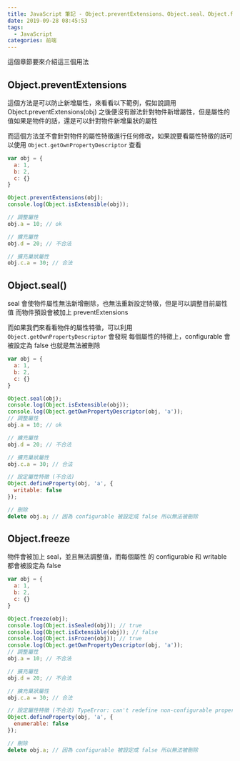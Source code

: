 ```yaml
---
title: JavaScript 筆記 - Object.preventExtensions、Object.seal、Object.freeze
date: 2019-09-28 08:45:53
tags: 
  - JavaScript
categories: 前端
---
```


這個章節要來介紹這三個用法

## Object.preventExtensions
這個方法是可以防止新增屬性，來看看以下範例，假如說調用 Object.preventExtensions(obj) 之後便沒有辦法針對物件新增屬性，但是屬性的值如果是物件的話，還是可以針對物件新增巢狀的屬性

而這個方法並不會針對物件的屬性特徵進行任何修改，如果說要看屬性特徵的話可以使用 `Object.getOwnPropertyDescriptor` 查看

``` JavaScript
var obj = {
  a: 1,
  b: 2,
  c: {}
}

Object.preventExtensions(obj);
console.log(Object.isExtensible(obj));

// 調整屬性
obj.a = 10; // ok

// 擴充屬性
obj.d = 20; // 不合法

// 擴充巢狀屬性
obj.c.a = 30; // 合法

```

## Object.seal()
seal 會使物件屬性無法新增刪除，也無法重新設定特徵，但是可以調整目前屬性值
而物件預設會被加上 preventExtensions

而如果我們來看看物件的屬性特徵，可以利用 `Object.getOwnPropertyDescriptor` 會發現 每個屬性的特徵上，configurable 會被設定為 false 也就是無法被刪除

``` JavaScript
var obj = {
  a: 1,
  b: 2,
  c: {}
}

Object.seal(obj);
console.log(Object.isExtensible(obj));
console.log(Object.getOwnPropertyDescriptor(obj, 'a'));
// 調整屬性
obj.a = 10; // ok

// 擴充屬性
obj.d = 20; // 不合法

// 擴充巢狀屬性
obj.c.a = 30; // 合法

// 設定屬性特徵 (不合法)
Object.defineProperty(obj, 'a', {
  writable: false
});

// 刪除
delete obj.a; // 因為 configurable 被設定成 false 所以無法被刪除

```

## Object.freeze
物件會被加上 seal，並且無法調整值，而每個屬性 的 configurable 和 writable 都會被設定為 false

``` JavaScript
var obj = {
  a: 1,
  b: 2,
  c: {}
}

Object.freeze(obj);
console.log(Object.isSealed(obj)); // true
console.log(Object.isExtensible(obj)); // false
console.log(Object.isFrozen(obj)); // true
console.log(Object.getOwnPropertyDescriptor(obj, 'a'));
// 調整屬性
obj.a = 10; // 不合法

// 擴充屬性
obj.d = 20; // 不合法

// 擴充巢狀屬性
obj.c.a = 30; // 合法

// 設定屬性特徵 (不合法) TypeError: can't redefine non-configurable property "a"
Object.defineProperty(obj, 'a', {
  enumerable: false
});

// 刪除
delete obj.a; // 因為 configurable 被設定成 false 所以無法被刪除

```